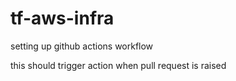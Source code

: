 # tf-aws-infra

setting up github actions workflow

this should trigger action when pull request is raised
